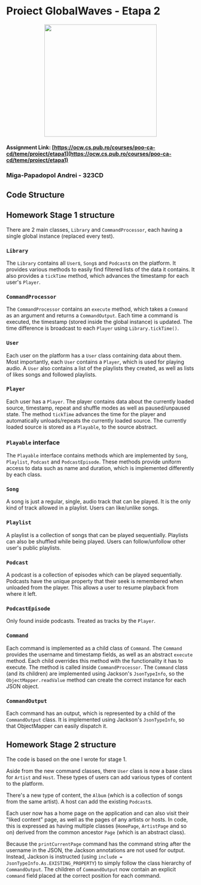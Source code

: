 # Proiect GlobalWaves  - Etapa 2

<div align="center"><img src="https://tenor.com/view/listening-to-music-spongebob-gif-8009182.gif" width="300px"></div>

#### Assignment Link: [https://ocw.cs.pub.ro/courses/poo-ca-cd/teme/proiect/etapa1](https://ocw.cs.pub.ro/courses/poo-ca-cd/teme/proiect/etapa1)

### Miga-Papadopol Andrei - 323CD

## Code Structure

## Homework Stage 1 structure

There are 2 main classes, `Library` and `CommandProcessor`, each having a single global instance (replaced every test).

### `Library`
The `Library` contains all `User`s, `Song`s and `Podcast`s on the platform. It provides various methods to easily find filtered lists of the data it contains.
It also provides a `tickTime` method, which advances the timestamp for each user's `Player`.

### `CommandProcessor`
The `CommandProcessor` contains an `execute` method, which takes a `Command` as an argument and returns a `CommandOutput`.
Each time a command is executed, the timestamp (stored inside the global instance) is updated.
The time difference is broadcast to each `Player` using `Library.tickTime()`.

### `User`
Each user on the platform has a `User` class containing data about them. Most importantly, each `User` contains a `Player`, which is used for playing audio.
A `User` also contains a list of the playlists they created, as well as lists of likes songs and followed playlists.

### `Player`
Each user has a `Player`. The player contains data about the currently loaded source, timestamp, repeat and shuffle modes as well as paused/unpaused state.
The method `tickTime` advances the time for the player and automatically unloads/repeats the currently loaded source.
The currently loaded source is stored as a `Playable`, to the source abstract.

### `Playable` interface
The `Playable` interface contains methods which are implemented by `Song`, `Playlist`, `Podcast` and `PodcastEpisode`.
These methods provide uniform access to data such as name and duration, which is implemented differently by each class.

### `Song`
A song is just a regular, single, audio track that can be played. It is the only kind of track allowed in a playlist.
Users can like/unlike songs.

### `Playlist`
A playlist is a collection of songs that can be played sequentially. Playlists can also be shuffled while being played.
Users can follow/unfollow other user's public playlists.

### `Podcast`
A podcast is a collection of episodes which can be played sequentially. Podcasts have the unique property that their seek is remembered when unloaded from the player.
This allows a user to resume playback from where it left.

### `PodcastEpisode`
Only found inside podcasts. Treated as tracks by the `Player`.

### `Command`
Each command is implemented as a child class of `Command`. The `Command` provides the username and timestamp fields, as well as an abstract `execute` method.
Each child overrides this method with the functionality it has to execute. The method is called inside `CommandProcessor`.
The `Command` class (and its children) are implemented using Jackson's `JsonTypeInfo`, so the `ObjectMapper.readValue` method can create the correct instance for each JSON object.

### `CommandOutput`
Each command has an output, which is represented by a child of the `CommandOutput` class. It is implemented using Jackson's `JsonTypeInfo`, so that ObjectMapper can easily dispatch it.

## Homework Stage 2 structure

The code is based on the one I wrote for stage 1.

Aside from the new command classes, there `User` class is now a base class for `Artist` and `Host`. These types of users can add various types of content to the platform.

There's a new type of content, the `Album` (which is a collection of songs from the same artist). A host can add the existing `Podcast`s.

Each user now has a home page on the application and can also visit their "liked content" page, as well as the pages of any artists or hosts. In code, this is expressed as having multiple classes (`HomePage`, `ArtistPage` and so on) derived from the common ancestor `Page` (which is an abstract class).

Because the `printCurrentPage` command has the command string after the username in the JSON, the Jackson annotations are not used for output. Instead, Jackson is instructed (using `include = JsonTypeInfo.As.EXISTING_PROPERTY`) to simply follow the class hierarchy of `CommandOutput`. The children of `CommandOutput` now contain an explicit `command` field placed at the correct position for each command.
